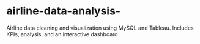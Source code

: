 # airline-data-analysis-
Airline data cleaning and visualization using MySQL and Tableau. Includes KPIs, analysis, and an interactive dashboard
